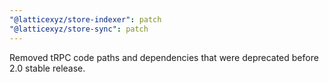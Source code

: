 ```yaml
---
"@latticexyz/store-indexer": patch
"@latticexyz/store-sync": patch
---
```


Removed tRPC code paths and dependencies that were deprecated before 2.0 stable release.
